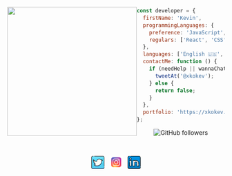   <p>
  <img src="https://media3.giphy.com/media/H1jSPXCJmo8AZi3gdP/giphy.gif?cid=ecf05e47jj8reh8atse2iqagxfvy51z7ahrj8saecs3kgq9k&rid=giphy.gif&ct=s" width="300" height="300" align='left'/>
  </p> 
  
```js
const developer = {
  firstName: 'Kevin',
  programmingLanguages: {
    preference: 'JavaScript',
    regulars: ['React', 'CSS', 'HTML', 'Next.js', 'Node'],
  },
  languages: ['English 🇺🇸', 'Spanish 🇪🇸', 'Italian 🇮🇹'],
  contactMe: function () {
    if (needHelp || wannaChat) {
      tweetAt('@xkokev');
    } else {
      return false;
    }
  },
  portfolio: 'https://xkokev.github.io/Kevin-Correa-portfolio/',
};


```

<div align='center' >


![GitHub followers](https://img.shields.io/github/followers/xkokev?style=social)

</div>

<br/>
<p align='center'>
<a href="https://twitter.com/xKokev"><img height="30" src="https://github.com/xKokev/xkokev/blob/main/twitter-100.png"></a>&nbsp;&nbsp;
<a href="https://www.instagram.com/xkokev/"><img height="31" src="https://github.com/xKokev/xkokev/blob/main/igram.png"></a>&nbsp;&nbsp;
<a href="https://www.linkedin.com/in/kevincorreasuarez/"><img height="30" src="https://github.com/xKokev/xkokev/blob/main/linkedin.png"></a>
</p>
 
